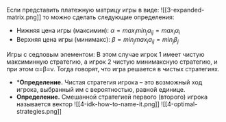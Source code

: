 Если представить платежную матрицу игры в виде: 
![[3-expanded-matrix.png]]
то можно сделать следующие определения:
* Нижняя цена игры (максимин): $\alpha = max_i{min_j{a_{ij}}} = max_i{\alpha_i}$
* Верхняя цена игры (минимакс): $\beta = min_j{max_i{a_{ij}}} = min_j{\beta_j}$

Игры с седловым элементом:
В этом случае игрок 1 имеет чистую максиминную стратегию, а игрок  2 чистую минимаксную стратегию, и при этом α=β=ν. Тогда говорят, что  игра решается в чистых стратегиях. 

* ***Определение.** Чистая стратегия игрока – это возможный ход игрока,  выбранный им с вероятностью, равной единице.
* **Определение.** Смешанной стратегией первого (второго) игрока называется вектор
	![[4-idk-how-to-name-it.png]]
	![[4-optimal-strategies.png]]